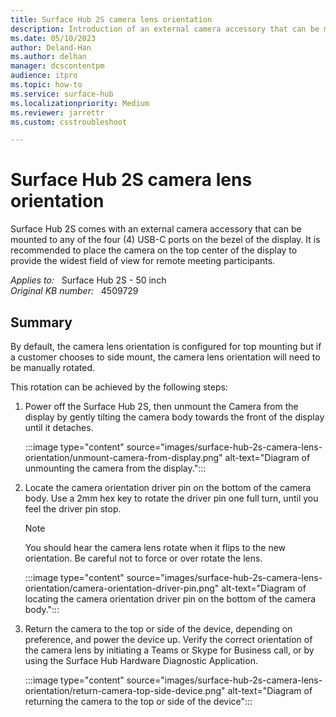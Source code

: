```yaml
---
title: Surface Hub 2S camera lens orientation
description: Introduction of an external camera accessory that can be mounted to any of the four (4) USB-C ports on the bezel of the display.
ms.date: 05/10/2023
author: Deland-Han
ms.author: delhan
manager: dcscontentpm
audience: itpro
ms.topic: how-to
ms.service: surface-hub
ms.localizationpriority: Medium
ms.reviewer: jarrettr
ms.custom: csstroubleshoot

---
```

# Surface Hub 2S camera lens orientation

Surface Hub 2S comes with an external camera accessory that can be mounted to any of the four (4) USB-C ports on the bezel of the display. It is recommended to place the camera on the top center of the display to provide the widest field of view for remote meeting participants.

_Applies to:_ &nbsp; Surface Hub 2S - 50 inch  
_Original KB number:_ &nbsp; 4509729

## Summary

By default, the camera lens orientation is configured for top mounting but if a customer chooses to side mount, the camera lens orientation will need to be manually rotated.

This rotation can be achieved by the following steps:

1. Power off the Surface Hub 2S, then unmount the Camera from the display by gently tilting the camera body towards the front of the display until it detaches.

   :::image type="content" source="images/surface-hub-2s-camera-lens-orientation/unmount-camera-from-display.png" alt-text="Diagram of unmounting the camera from the display.":::

2. Locate the camera orientation driver pin on the bottom of the camera body. Use a 2mm hex key to rotate the driver pin one full turn, until you feel the driver pin stop.

   > [!NOTE]
   > You should hear the camera lens rotate when it flips to the new orientation. Be careful not to force or over rotate the lens.

   :::image type="content" source="images/surface-hub-2s-camera-lens-orientation/camera-orientation-driver-pin.png" alt-text="Diagram of locating the camera orientation driver pin on the bottom of the camera body.":::

3. Return the camera to the top or side of the device, depending on preference, and power the device up. Verify the correct orientation of the camera lens by initiating a Teams or Skype for Business call, or by using the Surface Hub Hardware Diagnostic Application.

   :::image type="content" source="images/surface-hub-2s-camera-lens-orientation/return-camera-top-side-device.png" alt-text="Diagram of returning the camera to the top or side of the device":::
